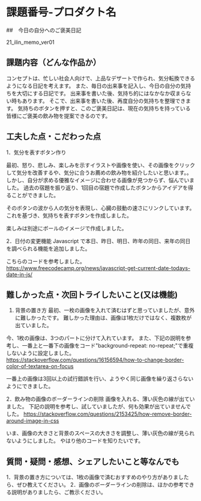 # 課題番号-プロダクト名
##　今日の自分へのご褒美日記

21_ilin_memo_ver01

## 課題内容（どんな作品か）

コンセプトは、忙しい社会人向けで、上品なデザートで作られ、気分転換できるようになる日記を考えます。
また、毎日の出来事を記入し、今日の自分の気持ちを大切にする日記です。
出来事を書いた後、気持ち的にはなかなか収まらない時もあります。
そこで、出来事を書いた後、再度自分の気持ちを整理できます。
気持ちのボタンを押すと、このご褒美日記は、現在の気持ちを持っている皆様にご褒美の飲み物を提案できるのです。

## 工夫した点・こだわった点

1．気分を表すボタン作り

最初、怒り、悲しみ、楽しみを示すイラストや画像を使い、その画像をクリックして気分を改善するや、気分に合うお薦めの飲み物を紹介したいと思います。。
しかし、自分が求める優雅なイメージに合わせる画像が見つからず、悩んでいました。
過去の宿題を振り返り、1回目の宿題で作成したボタンからアイデアを得ることができました。

そのボタンの波から人の気分を表現し、心臓の鼓動の速さにリンクしています。
これを基づき、気持ちを表すボタンを作成しました。

楽しみは別途にボールのイメージで作成しました。

2．日付の変更機能
Javascript で本日、昨日、明日、昨年の同日、来年の同日を調べられる機能を追加しました。

こちらのコードを参考しました。
https://www.freecodecamp.org/news/javascript-get-current-date-todays-date-in-js/


## 難しかった点・次回トライしたいこと(又は機能)

1. 背景の置き方
最初、一枚の画像を入れて済むはずと思っていましたが、意外に難しかったです。
難しかった理由は、画像は1枚だけではなく、複数枚が出ていました。

今、1枚の画像は、3つのパートに分けて入れています。
また、下記の説明を参考し、一番上と一番下の画像をコード"background-repeat: no-repeat;"で重複しないように設定しました。
https://stackoverflow.com/questions/16156594/how-to-change-border-color-of-textarea-on-focus

一番上の画像は3回以上の試行錯誤を行い、ようやく同じ画像を繰り返さらないようにできました。


2．飲み物の画像のボーダーラインの削除
画像を入れる、薄い灰色の線が出ていました。
下記の説明を参考し、試していましたが、何も効果が出ていませんでした。
https://stackoverflow.com/questions/2153425/how-remove-border-around-image-in-css

いま、画像の大きさと背景のスペースの大きさを調整し、薄い灰色の線が見られないようにしました。
やはり他のコードを知りたいです。


## 質問・疑問・感想、シェアしたいこと等なんでも
1．背景の置き方については、1枚の画像で済むおすすめのやり方がありましたら、ぜひ教えてください。
2．画像のボーダーラインの削除は、ほかの参考できる説明がありましたら、ご教示ください。
